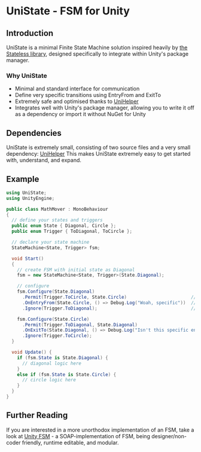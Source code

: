 # UniState - FSM for Unity
## Introduction
UniState is a minimal Finite State Machine solution inspired heavily by [the Stateless library](https://github.com/dotnet-state-machine/stateless), designed specifically to integrate within Unity's package manager.
### Why UniState
- Minimal and standard interface for communication
- Define very specific transitions using EntryFrom and ExitTo
- Extremely safe and optimised thanks to [UniHelper](https://github.com/3rd-Party-Guy/UniHelper)
- Integrates well with Unity's package manager, allowing you to write it off as a dependency or import it without NuGet for Unity
## Dependencies
UniState is extremely small, consisting of two source files and a very small dependency: [UniHelper](https://github.com/3rd-Party-Guy/UniHelper)
This makes UniState extremely easy to get started with, understand, and expand.
## Example
```csharp
using UniState;
using UnityEngine;

public class MathMover : MonoBehaviour
{
  // define your states and triggers
  public enum State { Diagonal, Circle };
  public enum Trigger { ToDiagonal, ToCircle };

  // declare your state machine
  StateMachine<State, Trigger> fsm;

  void Start()
  {
    // create FSM with initial state as Diagonal
    fsm = new StateMachine<State, Trigger>(State.Diagonal);

    // configure
    fsm.Configure(State.Diagonal)
      .Permit(Trigger.ToCircle, State.Circle)                        // define a transition
      .OnEntryFrom(State.Circle, () => Debug.Log("Woah, specific"))  // specific transition event
      .Ignore(Trigger.ToDiagonal);                                   // ignore a trigger

    fsm.Configure(State.Circle)
      .Permit(Trigger.ToDiagonal, State.Diagonal)
      .OnExitTo(State.Diagonal, () => Debug.Log("Isn't this specific enough for you?"))
      .Ignore(Trigger.ToCircle);
  }

  void Update() {
    if (fsm.State is State.Diagonal) {
      // diagonal logic here
    }
    else if (fsm.State is State.Circle) {
      // circle logic here
    }
  }
}
```
## Further Reading
If you are interested in a more unorthodox implementation of an FSM, take a look at [Unity FSM](https://github.com/3rd-Party-Guy/Unity-FSM) - a SOAP-implementation of FSM, being designer/non-coder friendly, runtime editable, and modular.
